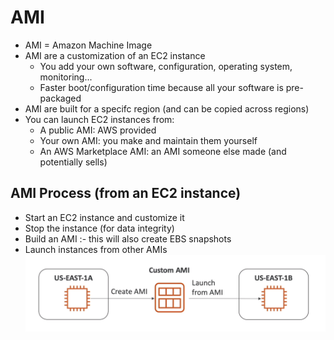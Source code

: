 # AMI
- AMI = Amazon Machine Image
- AMI are a customization of an EC2 instance 
    * You add your own software, configuration, operating system, monitoring...
    * Faster boot/configuration time because all your software is pre-packaged
- AMI are built for a specifc region (and can be copied across regions)
- You can launch EC2 instances from:
    * A public AMI: AWS provided
    * Your own AMI: you make and maintain them yourself 
    * An AWS Marketplace AMI: an AMI someone else made (and potentially sells)

## AMI Process (from an EC2 instance)
- Start an EC2 instance and customize it
- Stop the instance (for data integrity)
- Build an AMI :- this will also create EBS snapshots
- Launch instances from other AMIs
![AMI process](Assets/AMI-1.png)

